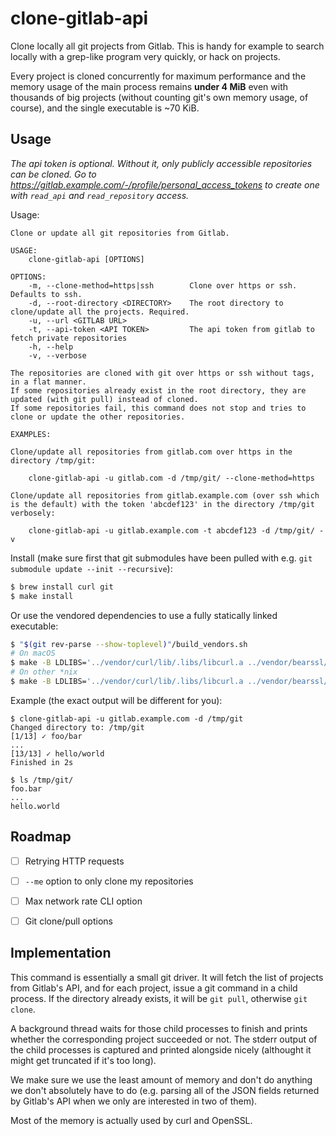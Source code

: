 # clone-gitlab-api

Clone locally all git projects from Gitlab. This is handy for example to search locally with a grep-like program very quickly, or hack on projects.

Every project is cloned concurrently for maximum performance and the memory usage of the main process remains **under 4 MiB** even with thousands of big projects (without counting git's own memory usage, of course), and the single executable is ~70 KiB.

## Usage

*The api token is optional. Without it, only publicly accessible repositories can be cloned. Go to https://gitlab.example.com/-/profile/personal_access_tokens to create one with `read_api` and `read_repository` access.*

Usage:

```
Clone or update all git repositories from Gitlab.

USAGE:
	clone-gitlab-api [OPTIONS]

OPTIONS:
	-m, --clone-method=https|ssh        Clone over https or ssh. Defaults to ssh.
	-d, --root-directory <DIRECTORY>    The root directory to clone/update all the projects. Required.
	-u, --url <GITLAB URL>
	-t, --api-token <API TOKEN>         The api token from gitlab to fetch private repositories
	-h, --help
	-v, --verbose

The repositories are cloned with git over https or ssh without tags, in a flat manner.
If some repositories already exist in the root directory, they are updated (with git pull) instead of cloned.
If some repositories fail, this command does not stop and tries to clone or update the other repositories.

EXAMPLES:

Clone/update all repositories from gitlab.com over https in the directory /tmp/git:

	clone-gitlab-api -u gitlab.com -d /tmp/git/ --clone-method=https

Clone/update all repositories from gitlab.example.com (over ssh which is the default) with the token 'abcdef123' in the directory /tmp/git verbosely:

	clone-gitlab-api -u gitlab.example.com -t abcdef123 -d /tmp/git/ -v

```

Install (make sure first that git submodules have been pulled with e.g. `git submodule update --init --recursive`):

```sh
$ brew install curl git
$ make install
```

Or use the vendored dependencies to use a fully statically linked executable:
```sh
$ "$(git rev-parse --show-toplevel)"/build_vendors.sh
# On macOS
$ make -B LDLIBS='../vendor/curl/lib/.libs/libcurl.a ../vendor/bearssl/build/install/lib/libbearssl.a' LDFLAGS='-framework CoreFoundation -framework SystemConfiguration'
# On other *nix
$ make -B LDLIBS='../vendor/curl/lib/.libs/libcurl.a ../vendor/bearssl/build/install/lib/libbearssl.a'
```

Example (the exact output will be different for you):

```
$ clone-gitlab-api -u gitlab.example.com -d /tmp/git
Changed directory to: /tmp/git
[1/13] ✓ foo/bar
...
[13/13] ✓ hello/world
Finished in 2s

$ ls /tmp/git/
foo.bar
...
hello.world
```

## Roadmap

- [ ] Retrying HTTP requests
- [ ] `--me` option to only clone my repositories
- [ ] Max network rate CLI option
- [ ] Git clone/pull options


## Implementation

This command is essentially a small git driver. It will fetch the list of projects from Gitlab's API, and for each project, issue a git command in a child process. If the directory already exists, it will be `git pull`, otherwise `git clone`.

A background thread waits for those child processes to finish and prints whether the corresponding project succeeded or not. The stderr output of the child processes is captured and printed alongside nicely (althought it might get truncated if it's too long).

We make sure we use the least amount of memory and don't do anything we don't absolutely have to do (e.g. parsing all of the JSON fields returned by Gitlab's API when we only are interested in two of them).

Most of the memory is actually used by curl and OpenSSL.
